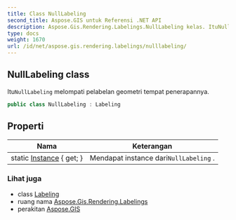 ```yaml
---
title: Class NullLabeling
second_title: Aspose.GIS untuk Referensi .NET API
description: Aspose.Gis.Rendering.Labelings.NullLabeling kelas. ItuNullLabeling melompati pelabelan geometri tempat penerapannya.
type: docs
weight: 1670
url: /id/net/aspose.gis.rendering.labelings/nulllabeling/
---
```

## NullLabeling class

Itu`NullLabeling` melompati pelabelan geometri tempat penerapannya.

```csharp
public class NullLabeling : Labeling
```

## Properti

| Nama | Keterangan |
| --- | --- |
| static [Instance](../../aspose.gis.rendering.labelings/nulllabeling/instance/) { get; } | Mendapat instance dari`NullLabeling` . |

### Lihat juga

* class [Labeling](../labeling/)
* ruang nama [Aspose.Gis.Rendering.Labelings](../../aspose.gis.rendering.labelings/)
* perakitan [Aspose.GIS](../../)


